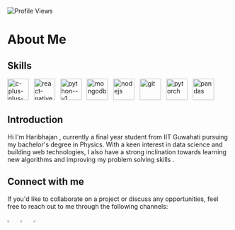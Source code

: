 
![Profile Views](https://komarev.com/ghpvc/?username=Haribhajank&color=blueviolet)

#   About Me


## Skills

<img width="48" height="48" src="https://img.icons8.com/color/48/c-plus-plus-logo.png" alt="c-plus-plus-logo"/> &nbsp;
<img width="48" height="48" src="https://img.icons8.com/color/48/react-native.png" alt="react-native"/> &nbsp;
<img width="48" height="48" src="https://img.icons8.com/color/48/python--v1.png" alt="python--v1"/> &nbsp;
<img width="48" height="48" src="https://img.icons8.com/color/48/mongodb.png" alt="mongodb"/> &nbsp;
<img width="48" height="48" src="https://img.icons8.com/color/48/nodejs.png" alt="nodejs"/> &nbsp;
<img width="48" height="48" src="https://img.icons8.com/color/48/git.png" alt="git"/> &nbsp;
<img width="48" height="48" src="https://img.icons8.com/?size=100&id=O6SWwpPIM0GB&format=png&color=000000" alt="pytorch"/> &nbsp;
<img width="48" height="48" src="https://img.icons8.com/?size=100&id=xSkewUSqtErH&format=png&color=000000" alt="pandas"/> &nbsp;


## Introduction

Hi
I'm Haribhajan , currently a final year student from IIT Guwahati pursuing my bachelor's degree in Physics. With a keen interest in data science and building web technologies, I also have a strong inclination towards learning new algorithms and improving my problem solving skills .

## Connect with me

If you'd like to collaborate on a project or discuss any opportunities, feel free to reach out to me through the following channels:

[<img src="https://img.icons8.com/fluent/48/000000/gmail.png" width="3.5%" title="Email"/>](mailto:haribhajank5@gmail.com)  &nbsp; 
[<img src="https://img.icons8.com/color/48/000000/linkedin.png" width="3.5%" title="LinkedIn"/>](https://www.linkedin.com/in/haribhajank)  &nbsp;
[<img src="https://img.icons8.com/fluent/48/000000/instagram-new.png" width="3.5%" title="Instagram"/>](https://instagram.com/hari__1729?igshid=OTk0YzhjMDVlZA==)  &nbsp; 



